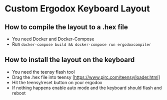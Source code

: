 Custom Ergodox Keyboard Layout
==============================

How to compile the layout to a .hex file
----------------------------------------

* You need Docker and Docker-Compose
* Run `docker-compose build && docker-compose run ergodoxcompiler`


How to install the layout on the keyboard
-----------------------------------------

* You need the teensy flash tool
* Drag the .hex file into teensy [https://www.pjrc.com/teensy/loader.html]
* Hit the teensy/reset button on your ergodox
* If nothing happens enable auto mode and the keyboard should flash and reboot

